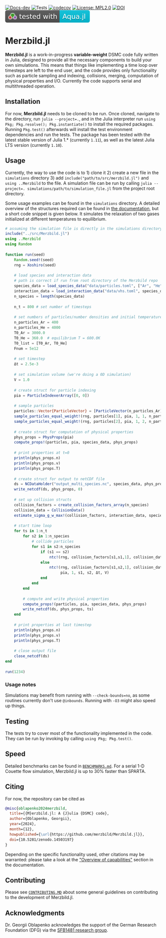 [![Docs-dev](https://img.shields.io/badge/docs-dev-blue.svg)](https://merzbild.github.io/Merzbild.jl/dev/)
![Tests](https://github.com/merzbild/Merzbild.jl/actions/workflows/ci.yml/badge.svg)
[![codecov](https://codecov.io/gh/merzbild/Merzbild.jl/branch/main/graph/badge.svg?token=MC2A2MM18K)](https://codecov.io/gh/merzbild/Merzbild.jl)
[![License: MPL2.0](https://img.shields.io/badge/License-MPL_2.0-success.svg)](https://opensource.org/license/mpl-2-0)
[![DOI](https://zenodo.org/badge/DOI/10.5281/zenodo.14503197.svg)](https://doi.org/10.5281/zenodo.14503197)
[![Aqua QA](https://raw.githubusercontent.com/JuliaTesting/Aqua.jl/master/badge.svg)](https://github.com/JuliaTesting/Aqua.jl)

# Merzbild.jl
**Merzbild.jl** is a work-in-progress **variable-weight** DSMC code fully written in Julia,
designed to provide all the necessary components to build your own simulations.
This means that things like implementing a time loop over timesteps are left to the end user,
and the code provides only functionality such as
particle sampling and indexing, collisions, merging, computation of physical properties and I/O.
Currently the code supports serial and multithreaded operation.

## Installation
For now, **Merzbild.jl** needs to be cloned to be run. Once cloned, navigate to the directory, run `julia --project=.`, and in the
Julia interpreter run `using Pkg; Pkg.resolve(); Pkg.instantiate()` to install the required packages.
Running `Pkg.test()` afterwards will install the test environment dependencies and run the tests.
The package has been tested with the latest stable version of Julia 1.* (currently `1.11`), as well as the latest
Julia LTS version (currently `1.10`).

## Usage
Currently, the way to use the code is to 1) clone it 2) create a new file in the `simulations` directory
3) add `include("path/to/src/merzbild.jl")` and `using ..Merzbild` to the file.
A simulation file can be run by calling `julia --project=. simulations/path/to/simulation_file.jl` from the project
root directory.

Some usage examples can be found in the `simulations` directory.
A detailed overview of the structures required can be found in [the documentation](https://merzbild.github.io/Merzbild.jl/dev/),
but a short code snippet is given below. It simulates the relaxation of two gases initialized at different temperatures
to equilibrium.

```julia
# assuming the simulation file is directly in the simulations directory
include("../src/Merzbild.jl")
using ..Merzbild
using Random

function run(seed)
    Random.seed!(seed)
    rng = Xoshiro(seed)

    # load species and interaction data
    # path is correct if run from root directory of the Merzbild repo
    species_data = load_species_data("data/particles.toml", ["Ar", "He"])
    interaction_data = load_interaction_data("data/vhs.toml", species_data)
    n_species = length(species_data)

    n_t = 800 # set number of timesteps

    # set numbers of particles/number densities and initial temperatures
    n_particles_Ar = 400
    n_particles_He = 4000
    T0_Ar = 3000.0
    T0_He = 360.0  # equilibrium T = 600.0K
    T0_list = [T0_Ar, T0_He]
    Fnum = 5e12

    # set timestep
    Δt = 2.5e-3

    # set simulation volume (we're doing a 0D simulation)
    V = 1.0

    # create struct for particle indexing
    pia = ParticleIndexerArray([0, 0])

    # sample particles
    particles::Vector{ParticleVector} = [ParticleVector(n_particles_Ar), ParticleVector(n_particles_He)]
    sample_particles_equal_weight!(rng, particles[1], pia, 1, 1, n_particles_Ar, species_data[1].mass, T0_Ar, Fnum, 0.0, 1.0, 0.0, 1.0, 0.0, 1.0)
    sample_particles_equal_weight!(rng, particles[2], pia, 1, 2, n_particles_He, species_data[2].mass, T0_He, Fnum, 0.0, 1.0, 0.0, 1.0, 0.0, 1.0)

    # create struct for computation of physical properties
    phys_props = PhysProps(pia)
    compute_props!(particles, pia, species_data, phys_props)

    # print properties at t=0
    println(phys_props.n)
    println(phys_props.v)
    println(phys_props.T)

    # create struct for output to netCDF file
    ds = NCDataHolder("output_multi_species.nc", species_data, phys_props)
    write_netcdf(ds, phys_props, 0)

    # set up collision structs
    collision_factors = create_collision_factors_array(n_species)
    collision_data = CollisionData()
    estimate_sigma_g_w_max!(collision_factors, interaction_data, species_data, T0_list, Fnum)

    # start time loop
    for ts in 1:n_t
        for s2 in 1:n_species
            # collide particles
            for s1 in s2:n_species
                if (s1 == s2)
                    ntc!(rng, collision_factors[s1,s1,1], collision_data, interaction_data, particles[s1], pia, 1, s1, Δt, V)
                else
                    ntc!(rng, collision_factors[s1,s2,1], collision_data, interaction_data, particles[s1], particles[s2],
                         pia, 1, s1, s2, Δt, V)
                end
            end
        end

        # compute and write physical properties
        compute_props!(particles, pia, species_data, phys_props)
        write_netcdf(ds, phys_props, ts)
    end

    # print properties at last timestep
    println(phys_props.n)
    println(phys_props.v)
    println(phys_props.T)

    # close output file
    close_netcdf(ds)
end

run(1234)
```

### Usage notes
Simulations may benefit from running with `--check-bounds=no`, as some routines currently don't use `@inbounds`.
Running with `-O3` might also speed up things.

## Testing
The tests try to cover most of the functionality implemented in the code. They can be run by invoking by calling `using Pkg; Pkg.test()`.

## Speed
Detailed benchmarks can be found in [`BENCHMARKS.md`](BENCHMARKS.md).
For a serial 1-D Couette flow simulation, Merzbild.jl is up to 30% faster
than SPARTA.

## Citing
For now, the repository can be cited as
```bibtex
@misc{oblapenko2024merzbild,
  title={{M}erzbild.jl: A {J}ulia {DSMC} code},
  author={Oblapenko, Georgii},
  year={2024},
  month={12},
  howpublished={\url{https://github.com/merzbild/Merzbild.jl}},
  doi={10.5281/zenodo.14503197}
}
```

Depending on the specific functionality used, other citations may be warranted: please take a look
at the ["Overview of capabilities"](https://merzbild.github.io/Merzbild.jl/dev/overview_capabilities/) section in the documentation.

## Contributing
Please see [`CONTRIBUTING.MD`](CONTRIBUTING.MD) about some general guidelines on contributing to the development of Merzbild.jl.

## Acknowledgments
Dr. Georgii Oblapenko acknowledges the support of the German Research Foundation (DFG) via
the [SFB1481 research group](https://sfb1481.rwth-aachen.de).